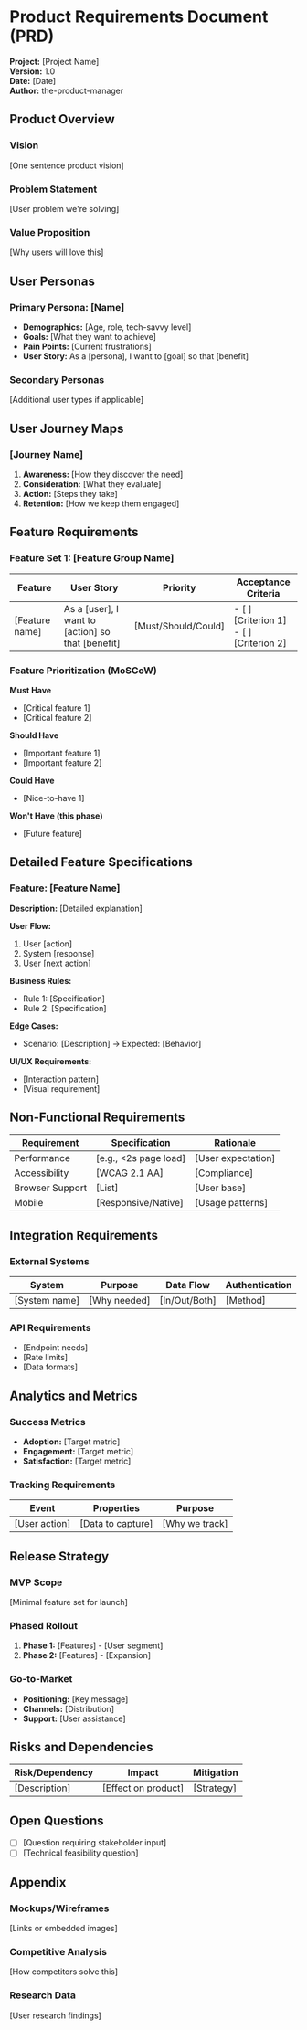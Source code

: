 # Product Requirements Document (PRD)
**Project:** [Project Name]  
**Version:** 1.0  
**Date:** [Date]  
**Author:** the-product-manager

## Product Overview
### Vision
[One sentence product vision]

### Problem Statement
[User problem we're solving]

### Value Proposition
[Why users will love this]

## User Personas
### Primary Persona: [Name]
- **Demographics:** [Age, role, tech-savvy level]
- **Goals:** [What they want to achieve]
- **Pain Points:** [Current frustrations]
- **User Story:** As a [persona], I want to [goal] so that [benefit]

### Secondary Personas
[Additional user types if applicable]

## User Journey Maps
### [Journey Name]
1. **Awareness:** [How they discover the need]
2. **Consideration:** [What they evaluate]
3. **Action:** [Steps they take]
4. **Retention:** [How we keep them engaged]

## Feature Requirements
### Feature Set 1: [Feature Group Name]
| Feature | User Story | Priority | Acceptance Criteria |
|---------|-----------|----------|-------------------|
| [Feature name] | As a [user], I want to [action] so that [benefit] | [Must/Should/Could] | - [ ] [Criterion 1]<br>- [ ] [Criterion 2] |

### Feature Prioritization (MoSCoW)
**Must Have**
- [Critical feature 1]
- [Critical feature 2]

**Should Have**
- [Important feature 1]
- [Important feature 2]

**Could Have**
- [Nice-to-have 1]

**Won't Have (this phase)**
- [Future feature]

## Detailed Feature Specifications
### Feature: [Feature Name]
**Description:** [Detailed explanation]

**User Flow:**
1. User [action]
2. System [response]
3. User [next action]

**Business Rules:**
- Rule 1: [Specification]
- Rule 2: [Specification]

**Edge Cases:**
- Scenario: [Description] → Expected: [Behavior]

**UI/UX Requirements:**
- [Interaction pattern]
- [Visual requirement]

## Non-Functional Requirements
| Requirement | Specification | Rationale |
|-------------|---------------|-----------|
| Performance | [e.g., <2s page load] | [User expectation] |
| Accessibility | [WCAG 2.1 AA] | [Compliance] |
| Browser Support | [List] | [User base] |
| Mobile | [Responsive/Native] | [Usage patterns] |

## Integration Requirements
### External Systems
| System | Purpose | Data Flow | Authentication |
|--------|---------|-----------|----------------|
| [System name] | [Why needed] | [In/Out/Both] | [Method] |

### API Requirements
- [Endpoint needs]
- [Rate limits]
- [Data formats]

## Analytics and Metrics
### Success Metrics
- **Adoption:** [Target metric]
- **Engagement:** [Target metric]
- **Satisfaction:** [Target metric]

### Tracking Requirements
| Event | Properties | Purpose |
|-------|------------|---------|
| [User action] | [Data to capture] | [Why we track] |

## Release Strategy
### MVP Scope
[Minimal feature set for launch]

### Phased Rollout
1. **Phase 1:** [Features] - [User segment]
2. **Phase 2:** [Features] - [Expansion]

### Go-to-Market
- **Positioning:** [Key message]
- **Channels:** [Distribution]
- **Support:** [User assistance]

## Risks and Dependencies
| Risk/Dependency | Impact | Mitigation |
|----------------|--------|------------|
| [Description] | [Effect on product] | [Strategy] |

## Open Questions
- [ ] [Question requiring stakeholder input]
- [ ] [Technical feasibility question]

## Appendix
### Mockups/Wireframes
[Links or embedded images]

### Competitive Analysis
[How competitors solve this]

### Research Data
[User research findings]